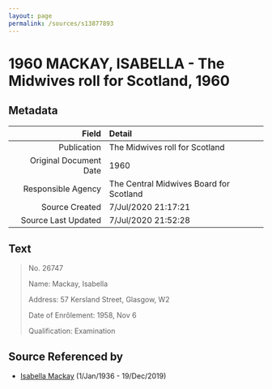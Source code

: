 ```yaml
---
layout: page
permalink: /sources/s13877893
---
```


# 1960 MACKAY, ISABELLA - The Midwives roll for Scotland, 1960

## Metadata
Field | Detail
---:|:---
Publication | The Midwives roll for Scotland
Original Document Date | 1960
Responsible Agency | The Central Midwives Board for Scotland
Source Created | 7/Jul/2020 21:17:21
Source Last Updated | 7/Jul/2020 21:52:28

## Text

> No. 26747
>
> Name: Mackay, Isabella
>
> Address: 57 Kersland Street, Glasgow, W2
>
> Date of Enrôlement: 1958, Nov 6
>
> Qualification: Examination
>

## Source Referenced by

* [Isabella Mackay](../people/@25303611@-isabella-mackay-b1936-1-1-d2019-12-19.md) (1/Jan/1936 - 19/Dec/2019)
